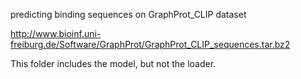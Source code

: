 predicting binding sequences on GraphProt_CLIP dataset

http://www.bioinf.uni-freiburg.de/Software/GraphProt/GraphProt_CLIP_sequences.tar.bz2

This folder includes the model, but not the loader.
